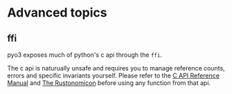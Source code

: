 # Advanced topics

## ffi

pyo3 exposes much of python's c api through the `ffi`.

The c api is naturually unsafe and requires you to manage reference counts, errors and specific invariants yourself. Please refer to the [C API Reference Manual](https://docs.python.org/3/c-api/) and [The Rustonomicon](https://doc.rust-lang.org/nightly/nomicon/ffi.html) before using any function from that api.